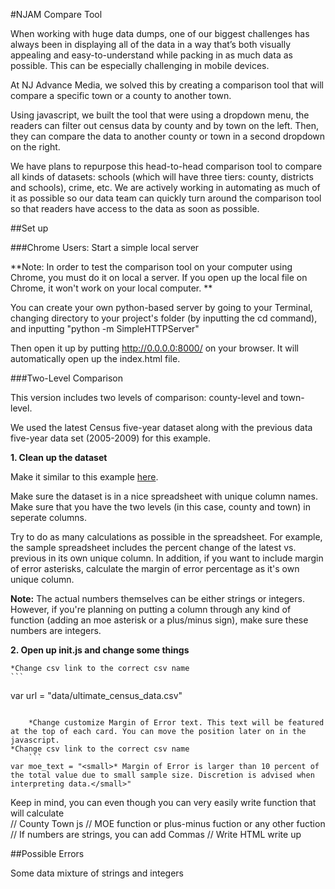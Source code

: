 #NJAM Compare Tool

When working with huge data dumps, one of our biggest challenges has always been in displaying all of the data in a way that’s both visually appealing and easy-to-understand while packing in as much data as possible. This can be especially challenging in mobile devices. 

At NJ Advance Media, we solved this by creating a comparison tool that will compare a specific town or a county to another town. 

Using javascript, we built the tool that were using a dropdown menu, the readers can filter out census data by county and by town on the left. Then, they can compare the data to another county or town in a second dropdown on the right. 

We have plans to repurpose this head-to-head comparison tool to compare all kinds of datasets: schools (which will have three tiers: county, districts and schools), crime, etc. We are actively working in automating as much of it as possible so our data team can quickly turn around the comparison tool so that readers have access to the data as soon as possible.

##Set up 

###Chrome Users: Start a simple local server

**Note: In order to test the comparison tool on your computer using Chrome, you must do it on local a server. If you open up the local file on Chrome, it won't work on your local computer. **

You can create your own python-based server by going to your Terminal, changing directory to your project's folder (by inputting the cd command), and inputting "python -m SimpleHTTPServer"

Then open it up by putting http://0.0.0.0:8000/ on your browser. It will automatically open up the index.html file.  

###Two-Level Comparison

This version includes two levels of comparison: county-level and town-level.

We used the latest Census five-year dataset along with the previous data five-year data set (2005-2009) for this example. 

**1. Clean up the dataset**

Make it similar to this example [here](https://github.com/CarlaAstudillo/comparison_tool/blob/master/Census/head-to-head_census_cards/data/sample_census_data.csv).

Make sure the dataset is in a nice spreadsheet with unique column names. Make sure that you have the two levels (in this case, county and town) in seperate columns. 


Try to do as many calculations as possible in the spreadsheet. For example, the sample spreadsheet includes the percent change of the latest vs. previous in its own unique column. In addition, if you want to include margin of error asterisks, calculate the margin of error percentage as it's own unique column. 

**Note:** The actual numbers themselves can be either strings or integers. However, if you're planning on putting a column through any kind of function (adding an moe asterisk or a plus/minus sign), make sure these numbers are integers. 

**2. Open up init.js and change some things**

	*Change csv link to the correct csv name
	```
var url = "data/ultimate_census_data.csv"
```

	*Change customize Margin of Error text. This text will be featured at the top of each card. You can move the position later on in the javascript.
*Change csv link to the correct csv name
	```
var moe_text = "<small>* Margin of Error is larger than 10 percent of the total value due to small sample size. Discretion is advised when interpreting data.</small>"
```	



Keep in mind, you can even though you can very easily write function that will calculate  
// County Town js
// MOE function or plus-minus fuction or any other fuction
// If numbers are strings, you can add Commas
// Write HTML write up


##Possible Errors

Some data mixture of strings and integers

